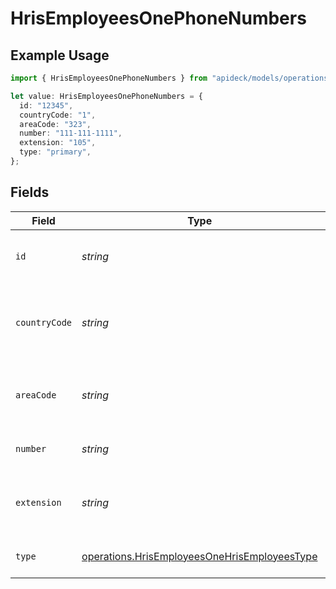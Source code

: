 # HrisEmployeesOnePhoneNumbers

## Example Usage

```typescript
import { HrisEmployeesOnePhoneNumbers } from "apideck/models/operations";

let value: HrisEmployeesOnePhoneNumbers = {
  id: "12345",
  countryCode: "1",
  areaCode: "323",
  number: "111-111-1111",
  extension: "105",
  type: "primary",
};
```

## Fields

| Field                                                                                                        | Type                                                                                                         | Required                                                                                                     | Description                                                                                                  | Example                                                                                                      |
| ------------------------------------------------------------------------------------------------------------ | ------------------------------------------------------------------------------------------------------------ | ------------------------------------------------------------------------------------------------------------ | ------------------------------------------------------------------------------------------------------------ | ------------------------------------------------------------------------------------------------------------ |
| `id`                                                                                                         | *string*                                                                                                     | :heavy_minus_sign:                                                                                           | Unique identifier of the phone number                                                                        | 12345                                                                                                        |
| `countryCode`                                                                                                | *string*                                                                                                     | :heavy_minus_sign:                                                                                           | The country code of the phone number, e.g. +1                                                                | 1                                                                                                            |
| `areaCode`                                                                                                   | *string*                                                                                                     | :heavy_minus_sign:                                                                                           | The area code of the phone number, e.g. 323                                                                  | 323                                                                                                          |
| `number`                                                                                                     | *string*                                                                                                     | :heavy_check_mark:                                                                                           | The phone number                                                                                             | 111-111-1111                                                                                                 |
| `extension`                                                                                                  | *string*                                                                                                     | :heavy_minus_sign:                                                                                           | The extension of the phone number                                                                            | 105                                                                                                          |
| `type`                                                                                                       | [operations.HrisEmployeesOneHrisEmployeesType](../../models/operations/hrisemployeesonehrisemployeestype.md) | :heavy_minus_sign:                                                                                           | The type of phone number                                                                                     | primary                                                                                                      |